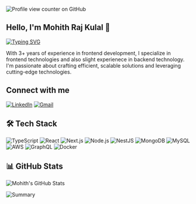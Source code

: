 ![Profile view counter on GitHub](https://komarev.com/ghpvc/?username=mohithrajkulal)

## Hello, I'm Mohith Raj Kulal 👋

[![Typing SVG](https://readme-typing-svg.demolab.com?font=Fira+Code&pause=1000&width=435&lines=Frontend+Developer;Backend+Enthusiast)](https://git.io/typing-svg)

With 3+ years of experience in frontend development, I specialize in frontend technologies and also slight experienece in backend technology. I'm passionate about crafting efficient, scalable solutions and leveraging cutting-edge technologies.

## Connect with me
[![LinkedIn](https://img.shields.io/badge/LinkedIn-blue?logo=linkedin&logoColor=white)](https://www.linkedin.com/in/mohithraj-kulal-a12348196/)
[![Gmail](https://img.icons8.com/color/20/000000/gmail.png)](mailto:mohithrajkulal5@gmail.com)

## 🛠️ Tech Stack
![TypeScript](https://img.shields.io/badge/TypeScript-3178C6?style=for-the-badge&logo=typescript&logoColor=white)
![React](https://img.shields.io/badge/React-61DAFB?style=for-the-badge&logo=react&logoColor=black)
![Next.js](https://img.shields.io/badge/Next.js-000000?style=for-the-badge&logo=next.js&logoColor=white)
![Node.js](https://img.shields.io/badge/Node.js-339933?style=for-the-badge&logo=node.js&logoColor=white)
![NestJS](https://img.shields.io/badge/NestJS-E0234E?style=for-the-badge&logo=nestjs&logoColor=white)
![MongoDB](https://img.shields.io/badge/MongoDB-47A248?style=for-the-badge&logo=mongodb&logoColor=white)
![MySQL](https://img.shields.io/badge/MySQL-4479A1?style=for-the-badge&logo=mysql&logoColor=white)
![AWS](https://img.shields.io/badge/AWS-232F3E?style=for-the-badge&logo=amazon-aws&logoColor=white)
![GraphQL](https://img.shields.io/badge/GraphQL-E10098?style=for-the-badge&logo=graphql&logoColor=white)
![Docker](https://img.shields.io/badge/Docker-2496ED?style=for-the-badge&logo=docker&logoColor=white)

## 📊 GitHub Stats
![Mohith's GitHub Stats](https://github-readme-stats.vercel.app/api?username=mohithrajkulal&show_icons=true&theme=radical)
<!--- ![Top Langs](https://github-readme-stats.vercel.app/api/top-langs/?username=mohithrajkulal&layout=compact&theme=radical) --->
![Summary](https://github-profile-summary-cards.vercel.app/api/cards/profile-details?username=mohithrajkulal&theme=radical)
<!--- ![Languages](https://github-profile-summary-cards.vercel.app/api/cards/most-commit-language?username=mohithrajkulal&theme=radical) --->
